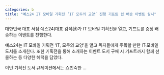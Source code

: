 ```yaml
---
categories: b
title: "예스24 IT 모바일 기획전 ‘IT 모두의 교양’ 진행 기프트 컵 배송 이벤트 실시"
---
```

대한민국 대표 서점 예스24(대표 김석환)가 IT 모바일 기획전을 열고, 기프트를 증정 배송하는 이벤트를 진행한다.

예스24는 IT 모바일 기획전 ‘IT, 모두의 교양’을 열고 독자들에게 주목할 만한 IT·모바일 도서를 소개한다. 또한 기획전을 통해 소개하는 이벤트 도서 구매 시 기프트까지 함께 선물하는 등 다양한 혜택을 담았다.

이번 기획전 도서 큐레이션에서는 △친숙한 ...
